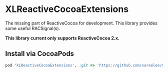 # XLReactiveCocoaExtensions

The missing part of ReactiveCocoa for development. This library provides some useful RACSignal(s).

**This library current only supports ReactiveCocoa 2.x.**


## Install via CocoaPods

```ruby
pod 'XLReactiveCocoaExtensions', :git => 'https://github.com/xareelee/XLReactiveCocoaExtensions.git'
```
